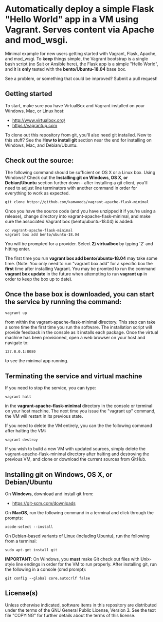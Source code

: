 # Automatically deploy a simple Flask "Hello World" app in a VM using Vagrant. Serves content via Apache and mod_wsgi.

Minimal example for new users getting started with Vagrant, Flask, Apache, and mod_wsgi. To **keep** things simple, the Vagrant bootstrap is a single bash script (no Salt or Ansible here), the Flask app is a simple "Hello World", and it is **only** tested with the **bento/Ubuntu-18.04** base box.

See a problem, or something that could be improved? Submit a pull request!

## Getting started
To start, make sure you have VirtualBox and Vagrant installed on your Windows, Mac, or Linux host:

  * http://www.virtualbox.org/
  * https://vagrantup.com

To clone out this repository from git, you'll also need git installed. New to this stuff? See the **How to install git** section near the end for installing on Windows, Mac, and Debian/Ubuntu.

## Check out the source:

The following command should be sufficient on OS X or a Linux box. Using Windows? Check out the **Installing git on Windows, OS X, or Debian/Ubuntu** section further down - after installing a git client, you'll need to adjust line terminators with another command in order for everything to work as expected.

```shell
git clone https://github.com/kamwoods/vagrant-apache-flask-minimal
```

Once you have the source code (and you have unzipped it if you're using a release), change directory into vagrant-apache-flask-minimal, and make sure the associated Vagrant box (bentu/ubuntu-18.04) is added:

```shell
cd vagrant-apache-flask-minimal
vagrant box add bento/ubuntu-18.04
```

You will be prompted for a provider. Select **2) virtualbox** by typing '2' and hitting enter.

The first time you run **vagrant box add bento/ubuntu-18.04** may take some time. (Note: You only need to run "vagrant box add" for a specific box the **first** time after installing Vagrant. You may be promted to run the command **vagrant box update** in the future when attempting to run **vagrant up** in order to keep the box up to date).

## Once the base box is downloaded, you can start the service by running the command: 

```shell
vagrant up
```

from within the vagrant-apache-flask-minimal directory. This step can take a some time the first time you run the software. The installation script will provide feedback in the console as it installs each package. Once the virtual machine has been provisioned, open a web browser on your host and navigate to:

```shell
127.0.0.1:8080
```

to see the minimal app running.

## Terminating the service and virtual machine

If you need to stop the service, you can type:

```shell
vagrant halt
```

in the **vagrant-apache-flask-minimal** directory in the console or terminal on your host machine. The next time you issue the "vagrant up" command, the VM will restart in its previous state. 

If you need to delete the VM entirely, you can the the following command after halting the VM:

```shell
vagrant destroy
```

If you wish to build a new VM with updated sources, simply delete the vagrant-apache-flask-minimal directory after halting and destroying the previous VM, and clone or download the current sources from GitHub.

## Installing git on Windows, OS X, or Debian/Ubuntu

On **Windows**, download and install git from:

  * https://git-scm.com/downloads

On **MacOS**, run the following command in a terminal and click through the prompts:

```shell
xcode-select --install
```

On Debian-based variants of Linux (including Ubuntu), run the following from a terminal:

```shell
sudo apt-get install git
```

**IMPORTANT**: On Windows, you **must** make Git check out files with Unix-style line endings in order for the VM to run properly. After installing git, run the following in a console (cmd prompt):

```shell
git config --global core.autocrlf false
```

## License(s)

Unless otherwise indicated, software items in this repository are distributed under the terms of the GNU General Public License, Version 3. See the text file "COPYING" for further details about the terms of this license.

